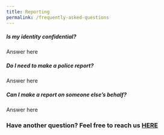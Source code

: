 ```yaml
---
title: Reporting
permalink: /frequently-asked-questions
---
```


##### Is my identity confidential?
Answer here

##### Do I need to make a police report?
Answer here

##### Can I make a report on someone else’s behalf?
Answer here

### Have another question? Feel free to reach us [HERE](sites/sportsg-safesport/contact-us)